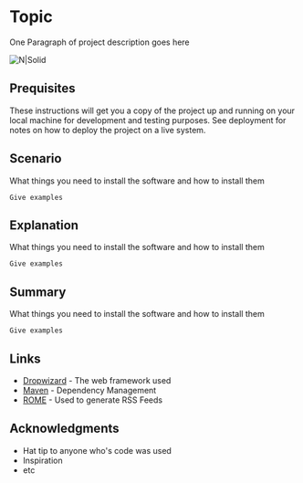 # Topic

One Paragraph of project description goes here

![N|Solid](https://i.ytimg.com/vi/W-PBFMECvTE/maxresdefault.jpg)

## Prequisites

These instructions will get you a copy of the project up and running on your local machine for development and testing purposes. See deployment for notes on how to deploy the project on a live system.

## Scenario

What things you need to install the software and how to install them

```
Give examples
```

## Explanation

What things you need to install the software and how to install them

```
Give examples
```

## Summary

What things you need to install the software and how to install them

```
Give examples
```

## Links

* [Dropwizard](http://www.dropwizard.io/1.0.2/docs/) - The web framework used
* [Maven](https://maven.apache.org/) - Dependency Management
* [ROME](https://rometools.github.io/rome/) - Used to generate RSS Feeds

## Acknowledgments

* Hat tip to anyone who's code was used
* Inspiration
* etc
